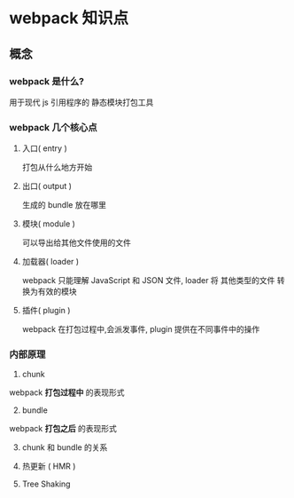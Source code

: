 # webpack 知识点

## 概念

### webpack 是什么?

用于现代 js 引用程序的 静态模块打包工具

### webpack 几个核心点
1. 入口( entry )

    打包从什么地方开始  

2. 出口( output )

    生成的 bundle 放在哪里

3. 模块( module )

    可以导出给其他文件使用的文件

4. 加载器( loader )

    webpack 只能理解 JavaScript 和 JSON 文件,
    loader 将 其他类型的文件 转换为有效的模块

5. 插件( plugin )

    webpack 在打包过程中,会派发事件, plugin 提供在不同事件中的操作 

### 内部原理

1. chunk 

webpack **打包过程中** 的表现形式

2. bundle 

webpack **打包之后** 的表现形式

3. chunk 和 bundle 的关系


4. 热更新 ( HMR )

5. Tree Shaking



